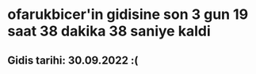 # ofarukbicer'in gidisine son 3 gun 19 saat 38 dakika 38 saniye kaldi

## Gidis tarihi: 30.09.2022 :(